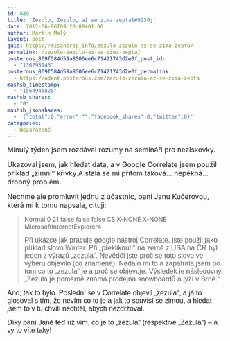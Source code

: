 ```yaml
---
id: 849
title: 'Zezulo, Zezulo, až se zima zeptá&#8230;'
date: 2012-06-06T09:20:00+01:00
author: Martin Malý
layout: post
guid: https://misantrop.info/zezulo-zezulo-az-se-zima-zepta/
permalink: /zezulo-zezulo-az-se-zima-zepta/
posterous_869f584d59a8506ee6c71421743d2e0f_post_id:
  - "136295143"
posterous_869f584d59a8506ee6c71421743d2e0f_permalink:
  - https://adent.posterous.com/zezulo-zezulo-az-se-zima-zepta
mashsb_timestamp:
  - "1564946828"
mashsb_shares:
  - "0"
mashsb_jsonshares:
  - '{"total":0,"error":"","facebook_shares":0,"twitter":0}'
categories:
  - Nezařazené
---
```

<span style="font-size: medium">Minulý týden jsem rozdával rozumy na semináři pro neziskovky.</span>

<span style="font-size: medium">Ukazoval jsem, jak hledat data, a v Google Correlate jsem použil příklad &#8222;zimní&#8220; křivky.A stala se mi přitom taková&#8230; nepěkná&#8230; drobný problém.</span>

<span style="font-size: medium">Nechme ale promluvit jednu z účastnic, paní Janu Kučerovou, která mi k tomu napsala, cituji:</span>

> Normal 0 21 false false false CS X-NONE X-NONE MicrosoftInternetExplorer4 
> 
> <span style="font-size: medium;font-family: Calibri,sans-serif">Při ukázce jak pracuje google nástroj Correlate, jste použil jako příklad slovo Winter. Při „překliknutí“ na země z USA na ČR byl jeden z výrazů „zezula“. Nevěděl jste proč se toto slovo ve výběru objevilo (co znamená). Nedalo mi to a zapátrala jsem po tom co to „zezula“ je a proč se objevuje. Výsledek je následovný: „Zezula je poměrně známá prodejna snowboardů a lyží v Brně.“ </span>

<span style="font-size: medium;font-family: Calibri,sans-serif">Ano, tak to bylo. Poslední se v Correlate objevil &#8222;zezula&#8220;, a já to glosoval s tím, že nevím co to je a jak to souvisí se zimou, a hledat jsem to v tu chvíli nechtěl, abych nezdržoval.</span>

<span style="font-size: 11pt;font-family: Calibri,sans-serif"><span style="font-size: medium">Díky paní Janě teď už vím, co je to &#8222;zezula&#8220; (respektive &#8222;Zezula&#8220;) &#8211; a vy to víte taky!</span><br /></span>